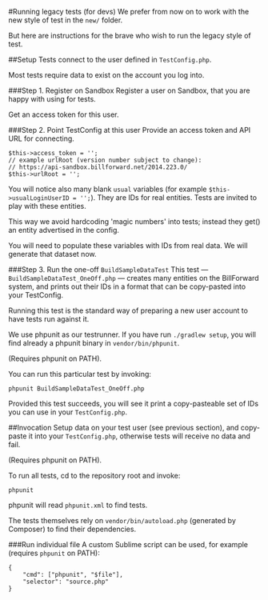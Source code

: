 #Running legacy tests (for devs)
We prefer from now on to work with the new style of test in the `new/` folder.

But here are instructions for the brave who wish to run the legacy style of test.

##Setup
Tests connect to the user defined in `TestConfig.php`.

Most tests require data to exist on the account you log into.

###Step 1. Register on Sandbox
Register a user on Sandbox, that you are happy with using for tests.

Get an access token for this user.

###Step 2. Point TestConfig at this user
Provide an access token and API URL for connecting.

```
$this->access_token = '';
// example urlRoot (version number subject to change):
// https://api-sandbox.billforward.net/2014.223.0/
$this->urlRoot = '';
```

You will notice also many blank `usual` variables (for example `$this->usualLoginUserID = '';`). They are IDs for real entities. Tests are invited to play with these entities.

This way we avoid hardcoding 'magic numbers' into tests; instead they get() an entity advertised in the config.


You will need to populate these variables with IDs from real data. We will generate that dataset now.

###Step 3. Run the one-off `BuildSampleDataTest`
This test — `BuildSampleDataTest_OneOff.php` — creates many entities on the BillForward system, and prints out their IDs in a format that can be copy-pasted into your TestConfig.

Running this test is the standard way of preparing a new user account to have tests run against it.


We use phpunit as our testrunner. If you have run `./gradlew setup`, you will find already a phpunit binary in `vendor/bin/phpunit`.

(Requires phpunit on PATH).

You can run this particular test by invoking:

```
phpunit BuildSampleDataTest_OneOff.php
```

Provided this test succeeds, you will see it print a copy-pasteable set of IDs you can use in your `TestConfig.php`.

##Invocation
Setup data on your test user (see previous section), and copy-paste it into your `TestConfig.php`, otherwise tests will receive no data and fail.


(Requires phpunit on PATH).

To run all tests, cd to the repository root and invoke:
```
phpunit
```

phpunit will read `phpunit.xml` to find tests.

The tests themselves rely on `vendor/bin/autoload.php` (generated by Composer) to find their dependencies.

###Run individual file
A custom Sublime script can be used, for example (requires `phpunit` on PATH):

```
{
	"cmd": ["phpunit", "$file"],
	"selector": "source.php"
}
```